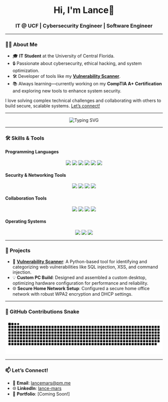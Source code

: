 <h1 align="center">Hi, I'm Lance👋</h1>
<h3 align="center">IT @ UCF | Cybersecurity Engineer | Software Engineer</h3>

---

### 🧑‍💻 About Me

- 🎓 **IT Student** at the University of Central Florida.
- 🔒 Passionate about cybersecurity, ethical hacking, and system optimization.
- 🛠️ Developer of tools like my **[Vulnerability Scanner](https://github.com/lance-mars/vulnerability-scanner)**.
- 📚 Always learning—currently working on my **CompTIA A+ Certification** and exploring new tools to enhance system security.

I love solving complex technical challenges and collaborating with others to build secure, scalable systems. [Let’s connect!](https://www.linkedin.com/in/lance-mars/)

---

<div align="center">
  <img src="https://readme-typing-svg.demolab.com?font=Fira+Code&size=25&duration=4000&pause=500&center=true&vCenter=true&width=600&lines=Passionate+About+Cybersecurity+%F0%9F%94%92;Problem+Solver+%F0%9F%A7%A0;Tech+Enthusiast+%F0%9F%92%BB;Let's+Build+Secure+Solutions!+%E2%9C%A8" alt="Typing SVG" />
</div>

---

### 🛠️ Skills & Tools

#### Programming Languages
<p align="center">
  <img src="https://img.shields.io/badge/Python-3776AB?style=for-the-badge&logo=python&logoColor=white" />
  <img src="https://img.shields.io/badge/C-00599C?style=for-the-badge&logo=c&logoColor=white" />
  <img src="https://img.shields.io/badge/Java-007396?style=for-the-badge&logo=java&logoColor=white" />
  <img src="https://img.shields.io/badge/SQL-336791?style=for-the-badge&logo=postgresql&logoColor=white" />
  <img src="https://img.shields.io/badge/Bash-4EAA25?style=for-the-badge&logo=gnu-bash&logoColor=white" />
  <img src="https://img.shields.io/badge/PowerShell-5391FE?style=for-the-badge&logo=powershell&logoColor=white" />
</p>

#### Security & Networking Tools
<p align="center">
  <img src="https://img.shields.io/badge/Wireshark-1679A7?style=for-the-badge&logo=wireshark&logoColor=white" />
  <img src="https://img.shields.io/badge/Burp%20Suite-FF6F00?style=for-the-badge&logo=burpsuite&logoColor=white" />
  <img src="https://img.shields.io/badge/Zenmap-1679A7?style=for-the-badge" />
  <img src="https://img.shields.io/badge/Docker-2496ED?style=for-the-badge&logo=docker&logoColor=white" />
</p>

#### Collaboration Tools
<p align="center">
  <img src="https://img.shields.io/badge/Git-F05032?style=for-the-badge&logo=git&logoColor=white" />
  <img src="https://img.shields.io/badge/Trello-0052CC?style=for-the-badge&logo=trello&logoColor=white" />
  <img src="https://img.shields.io/badge/Slack-4A154B?style=for-the-badge&logo=slack&logoColor=white" />
  <img src="https://img.shields.io/badge/Google%20Workspace-4285F4?style=for-the-badge&logo=googleworkspace&logoColor=white" />
</p>

#### Operating Systems
<p align="center">
  <img src="https://img.shields.io/badge/Windows-0078D6?style=for-the-badge&logo=windows&logoColor=white" />
  <img src="https://img.shields.io/badge/Linux-FCC624?style=for-the-badge&logo=linux&logoColor=black" />
  <img src="https://img.shields.io/badge/MacOS-000000?style=for-the-badge&logo=apple&logoColor=white" />
</p>

---

### 🚀 Projects
- 🔗 **[Vulnerability Scanner](https://github.com/lance-mars/vulnerability-scanner)**: A Python-based tool for identifying and categorizing web vulnerabilities like SQL injection, XSS, and command injection.
- 💡 **Custom PC Build**: Designed and assembled a custom desktop, optimizing hardware configuration for performance and reliability.
- 🌐 **Secure Home Network Setup**: Configured a secure home office network with robust WPA2 encryption and DHCP settings.

---

### 🐍 GitHub Contributions Snake

![GitHub Snake Animation](https://raw.githubusercontent.com/Platane/snk/output/github-contribution-grid-snake.svg)


---

### 📫 Let’s Connect!
- 📧 **Email**: [lancemars@pm.me](mailto:lancemars@pm.me)
- 🌐 **LinkedIn**: [lance-mars](https://www.linkedin.com/in/lance-mars/)
- 📂 **Portfolio**: [Coming Soon!]
